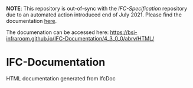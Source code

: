 **NOTE**: This repository is out-of-sync with the *IFC-Specification* repository due to an automated action introduced end of July 2021. 
Please find the documentation [here](https://github.com/bSI-InfraRoom/IFC-Specification/actions/workflows/documentation.yml).

The documenation can be accessed here: https://bsi-infraroom.github.io/IFC-Documentation/4_3_0_0/abrv/HTML/

# IFC-Documentation
HTML documentation generated from IfcDoc

